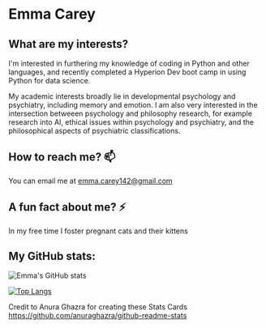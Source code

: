 # Emma Carey

## What are my interests?

I'm interested in furthering my knowledge of coding in Python and other languages, and recently completed a Hyperion Dev boot camp in using Python for data science. 

My academic interests broadly lie in developmental psychology and psychiatry, including memory and emotion. I am also very interested in the intersection betweeen psychology and philosophy research, for example research into AI, ethical issues within psychology and psychiatry, and the philosophical aspects of psychiatric classifications. 

## How to reach me? 📫

You can email me at emma.carey142@gmail.com

## A fun fact about me? ⚡

In my free time I foster pregnant cats and their kittens 

## My GitHub stats:

![Emma's GitHub stats](https://github-readme-stats.vercel.app/api?username=ec475&show_icons=true&theme=radical)

[![Top Langs](https://github-readme-stats.vercel.app/api/top-langs/?username=ec475&layout=compact)](https://github.com/anuraghazra/github-readme-stats)

Credit to Anura Ghazra for creating these Stats Cards https://github.com/anuraghazra/github-readme-stats 
